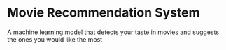 # Movie Recommendation System
 A machine learning model that detects your taste in movies and suggests the ones you would like the most
